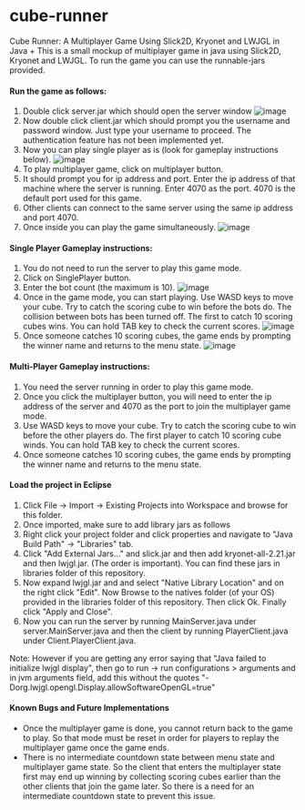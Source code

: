# cube-runner
Cube Runner: A Multiplayer Game Using Slick2D, Kryonet and LWJGL in Java
+
This is a small mockup of multiplayer game in java using Slick2D, Kryonet and LWJGL. To run the game you can use the runnable-jars provided.

#### Run the game as follows:
1. Double click server.jar which should open the server window
![image](https://user-images.githubusercontent.com/18495886/34471606-0b22e002-ef1c-11e7-8a47-e705968ca6d5.png)
2. Now double click client.jar which should prompt you the username and password window. Just type your username to proceed. The authentication feature has not been implemented yet. 
3. Now you can play single player as is (look for gameplay instructions below).
![image](https://user-images.githubusercontent.com/18495886/34471609-35137340-ef1c-11e7-9c09-9b66da251bad.png)
4. To play multiplayer game, click on multiplayer button.
5. It should prompt you for ip address and port. Enter the ip address of that machine where the server is running. Enter 4070 as the port. 4070 is the default port used for this game.
6. Other clients can connect to the same server using the same ip address and port 4070.
7. Once inside you can play the game simultaneously. 
![image](https://user-images.githubusercontent.com/18495886/34471700-cd67aa2a-ef1d-11e7-91cd-8d73afdcfb96.png)

#### Single Player Gameplay instructions:
1. You do not need to run the server to play this game mode.
2. Click on SinglePlayer button.
3. Enter the bot count (the maximum is 10).
![image](https://user-images.githubusercontent.com/18495886/34471678-5aa0e4f2-ef1d-11e7-90e5-cb650eef1d09.png)
4. Once in the game mode, you can start playing. Use WASD keys to move your cube. Try to catch the scoring cube to win before the bots do. The collision between bots has been turned off. The first to catch 10 scoring cubes wins. You can hold TAB key to check the current scores.
![image](https://user-images.githubusercontent.com/18495886/34471660-db33f1b4-ef1c-11e7-911b-934d524cc252.png)
5. Once someone catches 10 scoring cubes, the game ends by prompting the winner name and returns to the menu state.
![image](https://user-images.githubusercontent.com/18495886/34471664-0bd400ca-ef1d-11e7-8c61-39b809ca4dad.png)

#### Multi-Player Gameplay instructions:
1. You need the server running in order to play this game mode.
2. Once you click the multiplayer button, you will need to enter the ip address of the server and 4070 as the port to join the multiplayer game mode.
3. Use WASD keys to move your cube. Try to catch the scoring cube to win before the other players do. The first player to catch 10 scoring cube winds. You can hold TAB key to check the current scores.
5. Once someone catches 10 scoring cubes, the game ends by prompting the winner name and returns to the menu state.

#### Load the project in Eclipse
1. Click File -> Import -> Existing Projects into Workspace and browse for this folder.
2. Once imported, make sure to add library jars as follows
3. Right click your project folder and click properties and navigate to "Java Build Path" -> "Libraries" tab. 
4. Click "Add External Jars..." and slick.jar and then add kryonet-all-2.21.jar and then lwjgl.jar. (The order is important). You can find these jars in libraries folder of this repository.
5. Now expand lwjgl.jar and and select "Native Library Location" and on the right click "Edit". Now Browse to the natives folder (of your OS) provided in the libraries folder of this repository. Then click Ok. Finally click "Apply and Close".
6. Now you can run the server by running MainServer.java under server.MainServer.java and then the client by running PlayerClient.java under Client.PlayerClient.java.

Note: However if you are getting any error saying that "Java failed to initialize lwjgl display", then go to run -> run configurations  > arguments and in jvm arguments field, add this without the quotes "-Dorg.lwjgl.opengl.Display.allowSoftwareOpenGL=true"

#### Known Bugs and Future Implementations
* Once the multiplayer game is done, you cannot return back to the game to play. So that mode must be reset in order for players to replay the multiplayer game once the game ends.
* There is no intermediate countdown state between menu state and multiplayer game state. So the client that enters the multiplayer state first may end up winning by collecting scoring cubes earlier than the other clients that join the game later. So there is a need for an intermediate countdown state to prevent this issue.

